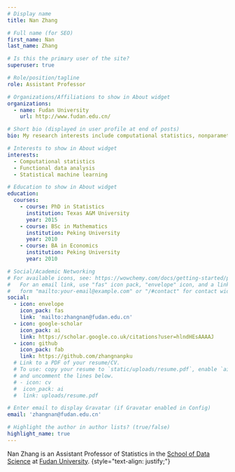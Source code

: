 ```yaml
---
# Display name
title: Nan Zhang

# Full name (for SEO)
first_name: Nan
last_name: Zhang

# Is this the primary user of the site?
superuser: true

# Role/position/tagline
role: Assistant Professor

# Organizations/Affiliations to show in About widget
organizations:
  - name: Fudan University
    url: http://www.fudan.edu.cn/

# Short bio (displayed in user profile at end of posts)
bio: My research interests include computational statistics, nonparametric statistics, functional data analysis, statistical machine learning, and big data analytics.

# Interests to show in About widget
interests:
  - Computational statistics
  - Functional data analysis
  - Statistical machine learning

# Education to show in About widget
education:
  courses:
    - course: PhD in Statistics
      institution: Texas A&M University
      year: 2015
    - course: BSc in Mathematics
      institution: Peking University
      year: 2010
    - course: BA in Economics
      institution: Peking University
      year: 2010

# Social/Academic Networking
# For available icons, see: https://wowchemy.com/docs/getting-started/page-builder/#icons
#   For an email link, use "fas" icon pack, "envelope" icon, and a link in the
#   form "mailto:your-email@example.com" or "/#contact" for contact widget.
social:
  - icon: envelope
    icon_pack: fas
    link: 'mailto:zhangnan@fudan.edu.cn'
  - icon: google-scholar
    icon_pack: ai
    link: https://scholar.google.co.uk/citations?user=hlndHEsAAAAJ
  - icon: github
    icon_pack: fab
    link: https://github.com/zhangnanpku
  # Link to a PDF of your resume/CV.
  # To use: copy your resume to `static/uploads/resume.pdf`, enable `ai` icons in `params.yaml`,
  # and uncomment the lines below.
  # - icon: cv
  #  icon_pack: ai
  #  link: uploads/resume.pdf

# Enter email to display Gravatar (if Gravatar enabled in Config)
email: 'zhangnan@fudan.edu.cn'

# Highlight the author in author lists? (true/false)
highlight_name: true
---
```


Nan Zhang is an Assistant Professor of Statistics in the <a href="http://www.sds.fudan.edu.cn/">School of Data Science</a> at <a href="http://www.fudan.edu.cn/en/">Fudan University</a>.
{style="text-align: justify;"}